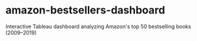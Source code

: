 # amazon-bestsellers-dashboard
Interactive Tableau dashboard analyzing Amazon's top 50 bestselling books (2009–2019)
